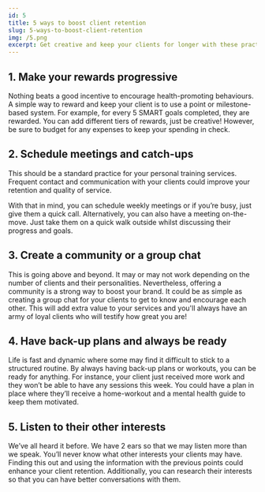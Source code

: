 ```yaml
---
id: 5
title: 5 ways to boost client retention
slug: 5-ways-to-boost-client-retention
img: /5.png
excerpt: Get creative and keep your clients for longer with these practical techniques.
---
```


## 1. Make your rewards progressive

Nothing beats a good incentive to encourage health-promoting behaviours. A simple way to reward and keep your client is to use a point or milestone-based system. For example, for every 5 SMART goals completed, they are rewarded. You can add different tiers of rewards, just be creative! However, be sure to budget for any expenses to keep your spending in check.

## 2. Schedule meetings and catch-ups

This should be a standard practice for your personal training services. Frequent contact and communication with your clients could improve your retention and quality of service.

With that in mind, you can schedule weekly meetings or if you’re busy, just give them a quick call. Alternatively, you can also have a meeting on-the-move. Just take them on a quick walk outside whilst discussing their progress and goals.

## 3. Create a community or a group chat

This is going above and beyond. It may or may not work depending on the number of clients and their personalities. Nevertheless, offering a community is a strong way to boost your brand. It could be as simple as creating a group chat for your clients to get to know and encourage each other. This will add extra value to your services and you'll always have an army of loyal clients who will testify how great you are!

## 4. Have back-up plans and always be ready

Life is fast and dynamic where some may find it difficult to stick to a structured routine. By always having back-up plans or workouts, you can be ready for anything. For instance, your client just received more work and they won’t be able to have any sessions this week. You could have a plan in place where they’ll receive a home-workout and a mental health guide to keep them motivated.

## 5. Listen to their other interests

We’ve all heard it before. We have 2 ears so that we may listen more than we speak.  You’ll never know what other interests your clients may have. Finding this out and using the information with the previous points could enhance your client retention. Additionally, you can research their interests so that you can have better conversations with them.
